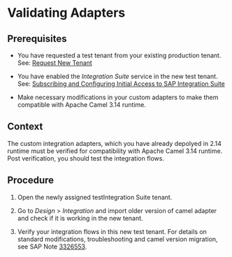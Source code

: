 <!-- loio82a50100688e48f694ff28701a33ca8a -->

# Validating Adapters



<a name="loio82a50100688e48f694ff28701a33ca8a__prereq_qvk_ggq_3xb"/>

## Prerequisites

-   You have requested a test tenant from your existing production tenant. See: [Request New Tenant](request-new-tenant-ac413cc.md)
-   You have enabled the *Integration Suite* service in the new test tenant. See: [Subscribing and Configuring Initial Access to SAP Integration Suite](../../10-InitialSetup/subscribing-and-configuring-initial-access-to-sap-integration-suite-8a3c8b7.md)

-   Make necessary modifications in your custom adapters to make them compatible with Apache Camel 3.14 runtime.




<a name="loio82a50100688e48f694ff28701a33ca8a__context_xtl_3hq_3xb"/>

## Context

The custom integration adapters, which you have already depolyed in 2.14 runtime must be verified for compatibility with Apache Camel 3.14 runtime. Post verification, you should test the integration flows.



<a name="loio82a50100688e48f694ff28701a33ca8a__steps_gkv_23c_lxb"/>

## Procedure

1.  Open the newly assigned testIntegration Suite tenant.

2.  Go to *Design* \> *Integration* and import older version of camel adapter and check if it is working in the new tenant.

3.  Verify your integration flows in this new test tenant. For details on standard modifications, troubleshooting and camel version migration, see SAP Note [3326553](https://me.sap.com/notes/3326553).


